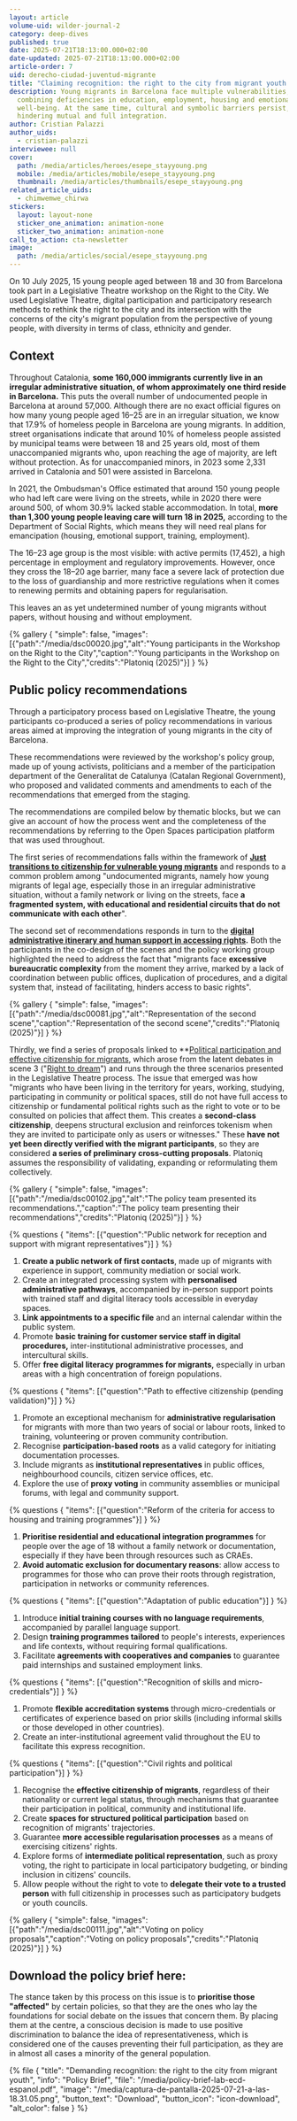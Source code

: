 ```yaml
---
layout: article
volume-uid: wilder-journal-2
category: deep-dives
published: true
date: 2025-07-21T18:13:00.000+02:00
date-updated: 2025-07-21T18:13:00.000+02:00
article-order: 7
uid: derecho-ciudad-juventud-migrante
title: "Claiming recognition: the right to the city from migrant youth [Policy Brief]"
description: Young migrants in Barcelona face multiple vulnerabilities,
  combining deficiencies in education, employment, housing and emotional
  well-being. At the same time, cultural and symbolic barriers persist,
  hindering mutual and full integration.
author: Cristian Palazzi
author_uids:
  - cristian-palazzi
interviewee: null
cover:
  path: /media/articles/heroes/esepe_stayyoung.png
  mobile: /media/articles/mobile/esepe_stayyoung.png
  thumbnail: /media/articles/thumbnails/esepe_stayyoung.png
related_article_uids:
  - chimwemwe_chirwa
stickers:
  layout: layout-none
  sticker_one_animation: animation-none
  sticker_two_animation: animation-none
call_to_action: cta-newsletter
image:
  path: /media/articles/social/esepe_stayyoung.png
---
```

On 10 July 2025, 15 young people aged between 18 and 30 from Barcelona took part in a Legislative Theatre workshop on the Right to the City. We used Legislative Theatre, digital participation and participatory research methods to rethink the right to the city and its intersection with the concerns of the city's migrant population from the perspective of young people, with diversity in terms of class, ethnicity and gender. 

## **Context**

Throughout Catalonia, **some 160,000 immigrants currently live in an irregular administrative situation, of whom approximately one third reside in Barcelona.** This puts the overall number of undocumented people in Barcelona at around 57,000. Although there are no exact official figures on how many young people aged 16–25 are in an irregular situation, we know that 17.9% of homeless people in Barcelona are young migrants. In addition, street organisations indicate that around 10% of homeless people assisted by municipal teams were between 18 and 25 years old, most of them unaccompanied migrants who, upon reaching the age of majority, are left without protection. As for unaccompanied minors, in 2023 some 2,331 arrived in Catalonia and 501 were assisted in Barcelona.

In 2021, the Ombudsman's Office estimated that around 150 young people who had left care were living on the streets, while in 2020 there were around 500, of whom 30.9% lacked stable accommodation. In total, **more than 1,300 young people leaving care will turn 18 in 2025,** according to the Department of Social Rights, which means they will need real plans for emancipation (housing, emotional support, training, employment).

The 16–23 age group is the most visible: with active permits (17,452), a high percentage in employment and regulatory improvements. However, once they cross the 18–20 age barrier, many face a severe lack of protection due to the loss of guardianship and more restrictive regulations when it comes to renewing permits and obtaining papers for regularisation.

This leaves an as yet undetermined number of young migrants without papers, without housing and without employment.

{% gallery { "simple": false, "images": [{"path":"/media/dsc00020.jpg","alt":"Young participants in the Workshop on the Right to the City","caption":"Young participants in the Workshop on the Right to the City","credits":"Platoniq (2025)"}] } %}

## **Public policy recommendations**

Through a participatory process based on Legislative Theatre, the young participants co-produced a series of policy recommendations in various areas aimed at improving the integration of young migrants in the city of Barcelona. 

These recommendations were reviewed by the workshop's policy group, made up of young activists, politicians and a member of the participation department of the Generalitat de Catalunya (Catalan Regional Government), who proposed and validated comments and amendments to each of the recommendations that emerged from the staging. 

The recommendations are compiled below by thematic blocks, but we can give an account of how the process went and the completeness of the recommendations by referring to the Open Spaces participation platform that was used throughout.

The first series of recommendations falls within the framework of **[Just transitions to citizenship for vulnerable young migrants](https://openspaces.platoniq.net/processes/lab/f/518/proposals/1255?included_in=Z2lkOi8vZGVjaWRpbS1vcGVuaGVyaXRhZ2UvRGVjaWRpbTo6TWVldGluZ3M6Ok1lZXRpbmcvMjky)** and responds to a common problem among "undocumented migrants, namely how young migrants of legal age, especially those in an irregular administrative situation, without a family network or living on the streets, face **a fragmented system, with educational and residential circuits that do not communicate with each other**".

The second set of recommendations responds in turn to the **[digital administrative itinerary and human support in accessing rights](https://openspaces.platoniq.net/processes/lab/f/518/proposals/1254?included_in=Z2lkOi8vZGVjaWRpbS1vcGVuaGVyaXRhZ2UvRGVjaWRpbTo6TWVldGluZ3M6Ok1lZXRpbmcvMjky).** Both the participants in the co-design of the scenes and the policy working group highlighted the need to address the fact that "migrants face **excessive bureaucratic complexity** from the moment they arrive, marked by a lack of coordination between public offices, duplication of procedures, and a digital system that, instead of facilitating, hinders access to basic rights".

{% gallery { "simple": false, "images": [{"path":"/media/dsc00081.jpg","alt":"Representation of the second scene","caption":"Representation of the second scene","credits":"Platoniq (2025)"}] } %}

Thirdly, we find a series of proposals linked to **[Political participation and effective citizenship for migrants](https://openspaces.platoniq.net/processes/lab/f/518/proposals/1253?included_in=Z2lkOi8vZGVjaWRpbS1vcGVuaGVyaXRhZ2UvRGVjaWRpbTo6TWVldGluZ3M6Ok1lZXRpbmcvMjky), which arose from the latent debates in scene 3 ("[Right to dream](https://openspaces.platoniq.net/processes/lab/f/517/debates/85)") and runs through the three scenarios presented in the Legislative Theatre process. The issue that emerged was how "migrants who have been living in the territory for years, working, studying, participating in community or political spaces, still do not have full access to citizenship or fundamental political rights such as the right to vote or to be consulted on policies that affect them. This creates a **second-class citizenship**, deepens structural exclusion and reinforces tokenism when they are invited to participate only as users or witnesses." These **have not yet been directly verified with the migrant participants**, so they are considered **a series of preliminary cross-cutting proposals**. Platoniq assumes the responsibility of validating, expanding or reformulating them collectively.

{% gallery { "simple": false, "images": [{"path":"/media/dsc00102.jpg","alt":"The policy team presented its recommendations.","caption":"The policy team presenting their recommendations","credits":"Platoniq (2025)"}] } %}

{% questions { "items": [{"question":"Public network for reception and support with migrant representatives"}] } %}

1. **Create a public network of first contacts**, made up of migrants with experience in support, community mediation or social work.
2. Create an integrated processing system with **personalised administrative pathways**, accompanied by in-person support points with trained staff and digital literacy tools accessible in everyday spaces.
3. **Link appointments to a specific file** and an internal calendar within the public system.
4. Promote **basic training for customer service staff in digital procedures,** inter-institutional administrative processes, and intercultural skills.
5. Offer **free digital literacy programmes for migrants,** especially in urban areas with a high concentration of foreign populations.

{% questions { "items": [{"question":"Path to effective citizenship (pending validation)"}] } %}

1. Promote an exceptional mechanism for **administrative regularisation** for migrants with more than two years of social or labour roots, linked to training, volunteering or proven community contribution.
2. Recognise **participation-based roots** as a valid category for initiating documentation processes.
3. Include migrants as **institutional representatives** in public offices, neighbourhood councils, citizen service offices, etc.
4. Explore the use of **proxy voting** in community assemblies or municipal forums, with legal and community support.

{% questions { "items": [{"question":"Reform of the criteria for access to housing and training programmes"}] } %}

1. **Prioritise residential and educational integration programmes** for people over the age of 18 without a family network or documentation, especially if they have been through resources such as CRAEs.
2. **Avoid automatic exclusion for documentary reasons**: allow access to programmes for those who can prove their roots through registration, participation in networks or community references.

{% questions { "items": [{"question":"Adaptation of public education"}] } %}

1. Introduce **initial training courses with no language requirements**, accompanied by parallel language support.
2. Design **training programmes tailored** to people's interests, experiences and life contexts, without requiring formal qualifications.
3. Facilitate **agreements with cooperatives and companies** to guarantee paid internships and sustained employment links.

{% questions { "items": [{"question":"Recognition of skills and micro-credentials"}] } %}

1. Promote **flexible accreditation systems** through micro-credentials or certificates of experience based on prior skills (including informal skills or those developed in other countries).
2. Create an inter-institutional agreement valid throughout the EU to facilitate this express recognition.

{% questions { "items": [{"question":"Civil rights and political participation"}] } %}

1. Recognise the **effective citizenship of migrants**, regardless of their nationality or current legal status, through mechanisms that guarantee their participation in political, community and institutional life. 
2. Create **spaces for structured political participation** based on recognition of migrants' trajectories.
3. Guarantee **more accessible regularisation processes** as a means of exercising citizens' rights.
4. Explore forms of **intermediate political representation**, such as proxy voting, the right to participate in local participatory budgeting, or binding inclusion in citizens' councils.
5. Allow people without the right to vote to **delegate their vote to a trusted person** with full citizenship in processes such as participatory budgets or youth councils.

{% gallery { "simple": false, "images": [{"path":"/media/dsc00111.jpg","alt":"Voting on policy proposals","caption":"Voting on policy proposals","credits":"Platoniq (2025)"}] } %}

## **Download the policy brief here:**

The stance taken by this process on this issue is to **prioritise those "affected"** by certain policies, so that they are the ones who lay the foundations for social debate on the issues that concern them. By placing them at the centre, a conscious decision is made to use positive discrimination to balance the idea of representativeness, which is considered one of the causes preventing their full participation, as they are in almost all cases a minority of the general population.

{% file { "title": "Demanding recognition: the right to the city from migrant youth", "info": "Policy Brief", "file": "/media/policy-brief-lab-ecd-espanol.pdf", "image": "/media/captura-de-pantalla-2025-07-21-a-las-18.31.05.png", "button_text": "Download", "button_icon": "icon-download", "alt_color": false } %}

